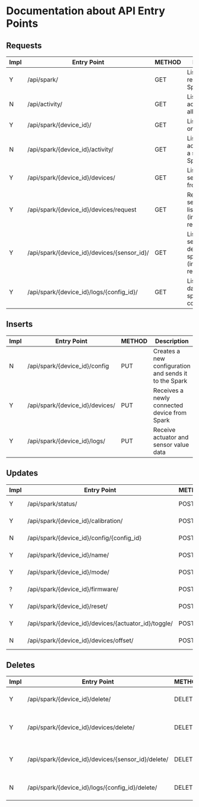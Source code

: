 Documentation about API Entry Points
====================================

Requests
--------

Impl | Entry Point | METHOD | Description
-----|-------------|--------|------------
Y | /api/spark/                                 | GET    | List all registered Sparks
N | /api/activity/                              | GET    | List recent activities from all Sparks
Y | /api/spark/{device_id}/                     | GET    | List details of one Spark
N | /api/spark/{device_id}/activity/            | GET    | List recent activities from a specific Spark
Y | /api/spark/{device_id}/devices/             | GET    | List sensor/actuator from database
Y | /api/spark/{device_id}/devices/request      | GET    | Request list sensor/actuator list from Spark (including remote)
Y | /api/spark/{device_id}/devices/{sensor_id}/ | GET    | List sensor/actuator details for a specific device (including remote)
Y | /api/spark/{device_id}/logs/{config_id}/    | GET    | List logged data for a specific configuration

Inserts
-------
Impl | Entry Point | METHOD | Description
-----|-------------|--------|------------
N | /api/spark/{device_id}/config               | PUT    | Creates a new configuration and sends it to the Spark
Y | /api/spark/{device_id}/devices/             | PUT    | Receives a newly connected device from Spark
Y | /api/spark/{device_id}/logs/                | PUT    | Receive actuator and sensor value data


Updates
-------

Impl | Entry Point | METHOD | Description
-----|-------------|--------|------------
Y | /api/spark/status/                                   | POST   | Receive Spark status updates and check in Spark
Y | /api/spark/{device_id}/calibration/                  | POST   | Start calibration process for provided sensors
N | /api/spark/{device_id}/config/{config_id}            | POST   | Updates an existing configuration and sends it to the Spark
Y | /api/spark/{device_id}/name/                         | POST   | Change name of spark, used as alias
Y | /api/spark/{device_id}/mode/                         | POST   | Change mode to either [MANUAL,LOGGING,AUTOMATIC]
? | /api/spark/{device_id}/firmware/                     | POST   | Updates Spark with latest firmware
Y | /api/spark/{device_id}/reset/                        | POST   | Force Spark to reset/clear all settings
Y | /api/spark/{device_id}/devices/{actuator_id}/toggle/ | POST   | In case device is an Actuator or PWM device change the state
N | /api/spark/{device_id}/devices/offset/               | POST   | Send offset of temp sensors to spark

Deletes
-------

Impl | Entry Point | METHOD | Description
-----|-------------|--------|------------
Y | /api/spark/{device_id}/delete/                     | DELETE | Deletes a Spark and all its data from database
Y | /api/spark/{device_id}/devices/delete/             | DELETE | Deletes the Sensor that was disconnected from Spark
Y | /api/spark/{device_id}/devices/{sensor_id}/delete/ | DELETE | Deletes the Sensor/Actuator from this Sparks configuration
N | /api/spark/{device_id}/logs/{config_id}/delete/    | DELETE | Deletes the Sensors/Actuators log data
